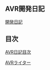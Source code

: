 ## AVR開発日記

[開発日記](https://github.com/iruka-/ATMEL_AVR/blob/master/md/README.md)

## 目次

[AVR日記目次](https://github.com/iruka-/ATMEL_AVR/tree/master/md)

[AVRライター](https://github.com/iruka-/ATMEL_AVR/blob/master/md/%EF%BC%A8%EF%BC%A9%EF%BC%A4%EF%BD%81%EF%BD%93%EF%BD%90%EF%BD%98.md)

